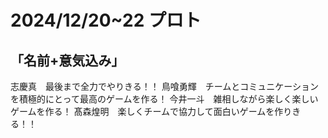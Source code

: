 # 2024/12/20~22 プロト

## 「名前+意気込み」

志慶真　最後まで全力でやりきる！！
鳥喰勇輝　チームとコミュニケーションを積極的にとって最高のゲームを作る！
今井一斗　雑相しながら楽しく楽しいゲームを作る！
髙森煌明　楽しくチームで協力して面白いゲームを作りきる！！
